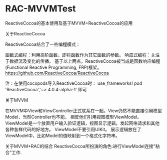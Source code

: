 # RAC-MVVMTest
ReactiveCocoa的基本使用及基于MVVM+ReactiveCocoa的应用

关于ReactiveCocoa

ReactiveCocoa结合了一些编程模式：

函数式编程：利用高阶函数，即将函数作为其它函数的参数。
响应式编程：关注于数据流及变化的传播。
基于以上两点，ReactiveCocoa被当成是函数响应编程(Functional Reactive Programming, FRP)框架。
https://github.com/ReactiveCocoa/ReactiveCocoa

注：在使用cocopods导入ReactiveCocoa时：
use_frameworks!
pod 'ReactiveCocoa','~> 4.0.4-alpha-1' 即可

关于MVVM

在MVVM中View和ViewController正式联系在一起。View仍然不能直接引用模型Model，当然Controller也不能。
相反他们引用视图模型ViewModel。
ViewModel是一个放置用户输入验证逻辑，视图显示逻辑，发起网络请求和其他各种各样代码的好地方。
ViewModel不要引用UIKit。
展示逻辑放在了ViewModel中，比如Model的值映射到一个格式化字符串。

关于MVVM+RAC的结合
ReactiveCocoa所扮演的角色:进行ViewModel连接"粘合"工作.
